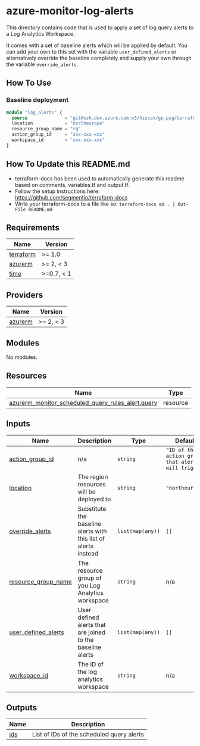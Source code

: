 # azure-monitor-log-alerts

This directory contains code that is used to apply a set of log query alerts to a Log Analytics Workspace.

It comes with a set of baseline alerts which will be applied by default. You can add your own to this set with the variable `user_defined_alerts` or alternatively override the baseline completely and supply your own through the variable `override_alerts`.

## How To Use

### Baseline deployment

```terraform
module "log_alerts" {
  source              = "git@ssh.dev.azure.com:v3/hiscox/gp-psg/terraform-modules//azure-monitor-log-alerts"
  location            = "northeurope"
  resource_group_name = "rg"
  action_group_id     = "xxx-xxx-xxx"
  workspace_id        = "xxx-xxx-xxx"
}
```

## How To Update this README.md

* terraform-docs has been used to automatically generate this readme based on comments, variables.tf and output.tf.
* Follow the setup instructions here: https://github.com/segmentio/terraform-docs
* Write your terraform-docs to a file like so: `terraform-docs md . | Out-File README.md`

## Requirements

| Name | Version |
|------|---------|
| <a name="requirement_terraform"></a> [terraform](#requirement\_terraform) | >= 1.0 |
| <a name="requirement_azurerm"></a> [azurerm](#requirement\_azurerm) | >= 2, < 3 |
| <a name="requirement_time"></a> [time](#requirement\_time) | >=0.7, < 1 |

## Providers

| Name | Version |
|------|---------|
| <a name="provider_azurerm"></a> [azurerm](#provider\_azurerm) | >= 2, < 3 |

## Modules

No modules.

## Resources

| Name | Type |
|------|------|
| [azurerm_monitor_scheduled_query_rules_alert.query](https://registry.terraform.io/providers/hashicorp/azurerm/latest/docs/resources/monitor_scheduled_query_rules_alert) | resource |

## Inputs

| Name | Description | Type | Default | Required |
|------|-------------|------|---------|:--------:|
| <a name="input_action_group_id"></a> [action\_group\_id](#input\_action\_group\_id) | n/a | `string` | `"ID of the action group that alerts will trigger"` | no |
| <a name="input_location"></a> [location](#input\_location) | The region resources will be deployed to | `string` | `"northeurope"` | no |
| <a name="input_override_alerts"></a> [override\_alerts](#input\_override\_alerts) | Substitute the baseline alerts with this list of alerts instead | `list(map(any))` | `[]` | no |
| <a name="input_resource_group_name"></a> [resource\_group\_name](#input\_resource\_group\_name) | The resource group of you Log Analytics workspace | `string` | n/a | yes |
| <a name="input_user_defined_alerts"></a> [user\_defined\_alerts](#input\_user\_defined\_alerts) | User defined alerts that are joined to the baseline alerts | `list(map(any))` | `[]` | no |
| <a name="input_workspace_id"></a> [workspace\_id](#input\_workspace\_id) | The ID of the log analytics workspace | `string` | n/a | yes |

## Outputs

| Name | Description |
|------|-------------|
| <a name="output_ids"></a> [ids](#output\_ids) | List of IDs of the scheduled query alerts |
